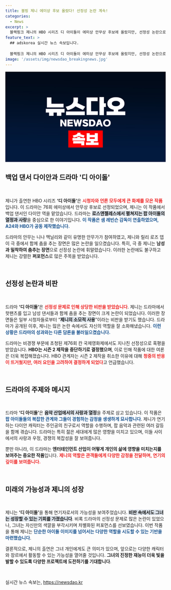 ```yaml
---
title: 블핑 제니 에미상 후보 올랐다! 선정성 논란 계속!
categories:
  - News
excerpt: >
  블랙핑크 제니의 HBO 시리즈 디 아이돌이 에미상 안무상 후보에 올랐지만, 선정성 논란으로 몸살을 앓고 있습니다. 주인공 친구 역할로 등장한 제니, 과연 이 도발적인 드라마는 어떻게 평가받을까요? 클릭하여 전말을 확인하세요!
feature_text: >
  ## adskorea 실시간 뉴스 속보입니다.

  블랙핑크 제니의 HBO 시리즈 디 아이돌이 에미상 안무상 후보에 올랐지만, 선정성 논란으로 몸살을 앓고 있습니다. 주인공 친구 역할로 등장한 제니, 과연 이 도발적인 드라마는 어떻게 평가받을까요? 클릭하여 전말을 확인하세요!
image: '/assets/img/newsdao_breakingnews.jpg'
---
```


<p><img src="/assets/img/newsdao_breakingnews.jpg" alt="adskorea 속보" /></p>

<h2 data-ke-size="size26">백업 댄서 다이안과 드라마 '디 아이돌'</h2>

<p data-ke-size="size16">&nbsp;</p>

<p>제니가 출연한 HBO 시리즈 <b>‘디 아이돌’</b>은 <b><span style="color: #ee2323;">시청자와 언론 모두에게 큰 화제를 모은 작품</span></b>입니다. 이 드라마는 76회 에미상에서 안무상 후보로 선정되었으며, 제니는 이 작품에서 백업 댄서인 다이안 역을 맡았습니다. 드라마는 <b><span style="background-color: #21538527;">로스앤젤레스에서 펼쳐지는 팝 아이돌의 열정과 사랑</span></b>을 중심으로 한 이야기입니다. <b><span style="color: #1a5490;">이 작품은 샘 레빈슨 감독이 연출하였으며, A24와 HBO가 공동 제작했습니다.</span></b></p>

<p>드라마의 안무는 니나 맥닐리와 같이 유명한 안무가가 참여하였고, 제니와 릴리 로즈 뎁이 극 중에서 함께 춤을 추는 장면은 많은 논란을 일으켰습니다. 특히, 극 중 제니는 <b>남성과 밀착하여 춤추는 장면</b>으로 선정성 논란에 휘말렸습니다. 이러한 논란에도 불구하고 제니는 강렬한 <b>퍼포먼스</b>로 많은 주목을 받았습니다.</p>

<p data-ke-size="size16">&nbsp;</p>

<h2 data-ke-size="size26">선정성 논란과 비판</h2>

<p data-ke-size="size16">&nbsp;</p>

<p>드라마 <b>‘디 아이돌’</b>은 <b><span style="color: #ee2323;">선정성 문제로 인해 상당한 비판을 받았습니다</span></b>. 제니는 드라마에서 핫팬츠를 입고 남성 댄서들과 함께 춤을 추는 장면이 크게 논란이 되었습니다. 이러한 장면들은 일부 시청자들로부터 “<b><span style="background-color: #21538527;">제니의 소모적 사용</span></b>”이라는 비판을 받기도 했습니다. 드라마가 공개된 이후, 제니는 많은 논란 속에서도 자신의 역할을 잘 소화해냈습니다. <b><span style="color: #1a5490;">이런 상황은 드라마의 성과와는 다른 담론을 불러일으켰습니다.</span></b></p>

<p>드라마는 비경쟁 부문에 초청된 제76회 칸 국제영화제에서도 지나친 선정성으로 혹평을 받았습니다. <b>HBO는 시즌 2 제작을 중단하기로 결정했으며</b>, 이로 인해 작품에 대한 여론은 더욱 복잡해졌습니다. HBO 관계자는 시즌 2 제작을 취소한 이유에 대해 <b><span style="color: #ee2323;">청중의 반응이 뜨거웠지만, 여러 요인을 고려하여 결정하게 되었다</span></b>고 언급했습니다.</p>

<p data-ke-size="size16">&nbsp;</p>

<h2 data-ke-size="size26">드라마의 주제와 메시지</h2>

<p data-ke-size="size16">&nbsp;</p>

<p>드라마 <b>‘디 아이돌’</b>은 <b><span style="background-color: #21538527;">음악 산업에서의 사랑과 열정</span></b>을 주제로 삼고 있습니다. 이 작품은 <b><span style="color: #1a5490;">팝 아이돌들의 복잡한 관계와 그들이 경험하는 감정을 생생하게 묘사합니다</span></b>. 제니가 연기하는 다이안 캐릭터는 주인공의 친구로서 역할을 수행하며, 팝 음악과 관련된 여러 갈등을 함께 겪습니다. 드라마는 특히 젊은 세대에게 많은 영향을 미치고 있으며, 이들 사이에서의 사랑과 우정, 경쟁의 복잡성을 잘 보여줍니다.</p>

<p>뿐만 아니라, 이 드라마는 <b>엔터테인먼트 산업이 어떻게 개인의 삶에 영향을 미치는지를 보여주는 중요한 작품</b>입니다. <b><span style="color: #ee2323;">제니의 역할은 관객들에게 다양한 감정을 전달하며, 연기의 깊이를 보여줍니다.</span></b></p>

<p data-ke-size="size16">&nbsp;</p>

<h2 data-ke-size="size26">미래의 가능성과 제니의 성장</h2>

<p data-ke-size="size16">&nbsp;</p>

<p>제니는 <b>‘디 아이돌’</b>을 통해 연기자로서의 가능성을 보여주었습니다. <b><span style="background-color: #21538527;">비판 속에서도 그녀는 성장할 수 있는 기회를 가졌습니다</span></b>. 비록 드라마의 선정성 문제로 많은 논란이 있었으나, 그녀는 자신만의 색깔을 부각시키며 차별화된 퍼포먼스를 선보였습니다. 이번 작품을 통해 제니는 <b><span style="color: #1a5490;">단순한 아이돌 이미지를 넘어서는 다양한 역할을 시도할 수 있는 기반을 마련했습니다</span></b>.</p>

<p>결론적으로, 제니의 출연은 그녀 개인에게도 큰 의미가 있으며, 앞으로는 다양한 캐릭터와 장르에서 활동할 수 있는 가능성을 열어줄 것입니다. <b>그녀의 진정한 재능이 더욱 빛을 발할 수 있도록 다양한 프로젝트에 도전하기를 기대합니다</b>.</p>

<p data-ke-size="size16">&nbsp;</p>
실시간 뉴스 속보는, <a href="https://newsdao.kr" rel="dofollow">https://newsdao.kr</a>


